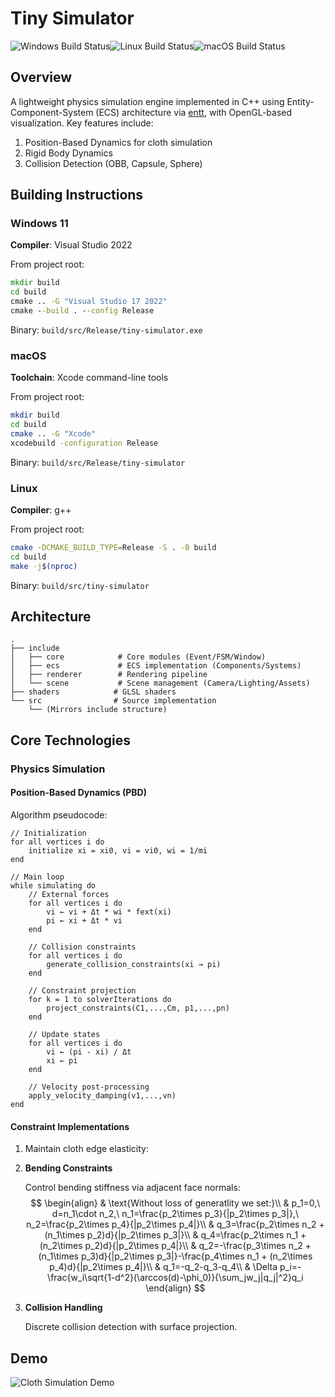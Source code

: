# Tiny Simulator 



![Windows Build Status](https://github.com/xu-hui-yao/TinySimulator/actions/workflows/windows.yml/badge.svg)![Linux Build Status](https://github.com/xu-hui-yao/TinySimulator/actions/workflows/linux.yml/badge.svg)![macOS Build Status](https://github.com/xu-hui-yao/TinySimulator/actions/workflows/macos.yml/badge.svg)



## Overview

A lightweight physics simulation engine implemented in C++ using Entity-Component-System (ECS) architecture via [entt](https://github.com/skypjack/entt), with OpenGL-based visualization. Key features include:

1. Position-Based Dynamics for cloth simulation
2. Rigid Body Dynamics
3. Collision Detection (OBB, Capsule, Sphere)

## Building Instructions



### Windows 11

**Compiler**: Visual Studio 2022

From project root:

```cmd
mkdir build
cd build
cmake .. -G "Visual Studio 17 2022"
cmake --build . --config Release
```

Binary: `build/src/Release/tiny-simulator.exe`

### macOS

**Toolchain**: Xcode command-line tools

From project root:

```bash
mkdir build
cd build
cmake .. -G "Xcode"
xcodebuild -configuration Release
```

Binary: `build/src/Release/tiny-simulator`

### Linux

**Compiler**: g++

From project root:

```bash
cmake -DCMAKE_BUILD_TYPE=Release -S . -B build
cd build
make -j$(nproc)
```

Binary: `build/src/tiny-simulator`



## Architecture

```
.
├── include
│   ├── core            # Core modules (Event/FSM/Window)
│   ├── ecs             # ECS implementation (Components/Systems)
│   ├── renderer        # Rendering pipeline
│   └── scene           # Scene management (Camera/Lighting/Assets)
├── shaders            # GLSL shaders
└── src                # Source implementation
    └── (Mirrors include structure)
```



## Core Technologies

### Physics Simulation

#### Position-Based Dynamics (PBD)

Algorithm pseudocode:

```pseudocode
// Initialization
for all vertices i do
    initialize xi = xi0, vi = vi0, wi = 1/mi
end

// Main loop
while simulating do
    // External forces
    for all vertices i do
        vi ← vi + Δt * wi * fext(xi)
        pi ← xi + Δt * vi
    end

    // Collision constraints
    for all vertices i do
        generate_collision_constraints(xi → pi)
    end

    // Constraint projection
    for k = 1 to solverIterations do
        project_constraints(C1,...,Cm, p1,...,pn)
    end

    // Update states
    for all vertices i do
        vi ← (pi - xi) / Δt
        xi ← pi
    end

    // Velocity post-processing
    apply_velocity_damping(v1,...,vn)
end
```

#### Constraint Implementations

1. Maintain cloth edge elasticity:

2. **Bending Constraints**

   Control bending stiffness via adjacent face normals:
   $$
   \begin{align}
   & \text{Without loss of generatlity we set:}\\
   & p_1=0,\ d=n_1\cdot n_2,\ n_1=\frac{p_2\times p_3}{|p_2\times p_3|},\ n_2=\frac{p_2\times p_4}{|p_2\times p_4|}\\
   & q_3=\frac{p_2\times n_2 + (n_1\times p_2)d}{|p_2\times p_3|}\\
   & q_4=\frac{p_2\times n_1 + (n_2\times p_2)d}{|p_2\times p_4|}\\
   & q_2=-\frac{p_3\times n_2 + (n_1\times p_3)d}{|p_2\times p_3|}-\frac{p_4\times n_1 + (n_2\times p_4)d}{|p_2\times p_4|}\\
   & q_1=-q_2-q_3-q_4\\
   & \Delta p_i=-\frac{w_i\sqrt{1-d^2}(\arccos(d)-\phi_0)}{\sum_jw_j|q_j|^2}q_i
   \end{align}
   $$

3. **Collision Handling**

   Discrete collision detection with surface projection.



## Demo

![Cloth Simulation Demo](./assets/pbd.gif)